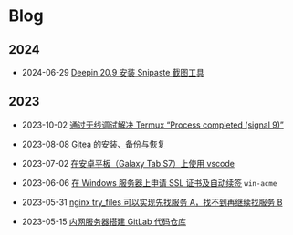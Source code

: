 # Blog

## 2024

* 2024-06-29 [Deepin 20.9 安装 Snipaste 截图工具](/posts/install-snipaste-on-deepin20)

## 2023

* 2023-10-02 [通过无线调试解决 Termux “Process completed (signal 9)”](/posts/resolving-termux-signal-9-with-wireless-debugging)

* 2023-08-08 [Gitea 的安装、备份与恢复](/posts/gitea-install-dump-restore)

* 2023-07-02 [在安卓平板（Galaxy Tab S7）上使用 vscode](/posts/use-vscode-on-android-tablet)

* 2023-06-06 [在 Windows 服务器上申请 SSL 证书及自动续签](/posts/auto-renew-ssl-on-winserver) `win-acme`

* 2023-05-31 [nginx try_files 可以实现先找服务 A，找不到再继续找服务 B](/posts/nginx-try_files-allows-to-find-a-first-and-then-b)

* 2023-05-15 [内网服务器搭建 GitLab 代码仓库](/posts/build-your-own-git-server)

